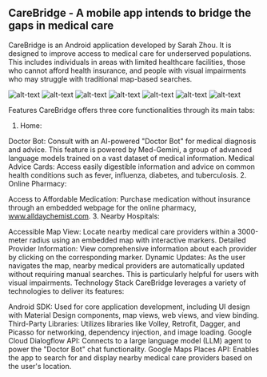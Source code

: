

## CareBridge - A mobile app intends to bridge the gaps in medical care

CareBridge is an Android application developed by Sarah Zhou. It is designed to improve access to medical care for underserved populations. This includes individuals in areas with limited healthcare facilities, those who cannot afford health insurance, and people with visual impairments who may struggle with traditional map-based searches.

![alt-text](https://github.com/sarahf-zh/my-android/blob/main/CareBridge/screen_snapshots/Screen1.png)
![alt-text](https://github.com/sarahf-zh/my-android/blob/main/CareBridge/screen_snapshots/Screen2.png)
![alt-text](https://github.com/sarahf-zh/my-android/blob/main/CareBridge/screen_snapshots/Screen3.png)
![alt-text](https://github.com/sarahf-zh/my-android/blob/main/CareBridge/screen_snapshots/Screen4.png)
![alt-text](https://github.com/sarahf-zh/my-android/blob/main/CareBridge/screen_snapshots/Screen5.png)
![alt-text](https://github.com/sarahf-zh/my-android/blob/main/CareBridge/screen_snapshots/Screen6.png)
![alt-text](https://github.com/sarahf-zh/my-android/blob/main/CareBridge/screen_snapshots/Screen7.png)

Features
CareBridge offers three core functionalities through its main tabs:

1. Home:

Doctor Bot: Consult with an AI-powered "Doctor Bot" for medical diagnosis and advice. This feature is powered by Med-Gemini, a group of advanced language models trained on a vast dataset of medical information.
Medical Advice Cards: Access easily digestible information and advice on common health conditions such as fever, influenza, diabetes, and tuberculosis.
2. Online Pharmacy:

Access to Affordable Medication: Purchase medication without insurance through an embedded webpage for the online pharmacy, www.alldaychemist.com.
3. Nearby Hospitals:

Accessible Map View: Locate nearby medical care providers within a 3000-meter radius using an embedded map with interactive markers.
Detailed Provider Information: View comprehensive information about each provider by clicking on the corresponding marker.
Dynamic Updates: As the user navigates the map, nearby medical providers are automatically updated without requiring manual searches. This is particularly helpful for users with visual impairments.
Technology Stack
CareBridge leverages a variety of technologies to deliver its features:

Android SDK: Used for core application development, including UI design with Material Design components, map views, web views, and view binding.
Third-Party Libraries: Utilizes libraries like Volley, Retrofit, Dagger, and Picasso for networking, dependency injection, and image loading.
Google Cloud Dialogflow API: Connects to a large language model (LLM) agent to power the "Doctor Bot" chat functionality.
Google Maps Places API: Enables the app to search for and display nearby medical care providers based on the user's location.

